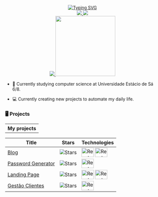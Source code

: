 <p align="center">
<a href="https://github.com/MatheusLimaAlves">
    <img src="https://readme-typing-svg.demolab.com?font=Georgia&size=18&duration=2000&pause=100&multiline=true&width=500&height=80&lines=Matheus+Lima;Full-Stack Developer+%7C;Git+%7C+Github+%7C+Python+%7C+Java Script+%7C+Html+%7C+CSS" alt="Typing SVG" />
</a>
<br/>
</a>  
<a href="https://www.linkedin.com/in/dev-matheus-lima/">
    <img src="https://img.shields.io/badge/-Linkedin-blue?style=flat-square&logo=linkedin">
</a>
<a href="mailto:empmatheuslima@gmail.com">
<img src="https://img.shields.io/badge/-Email-red?style=flat-square&logo=gmail&logoColor=white">
</a>
<br/> 
<a href="https://github.com/MatheusLimaAlves">
    <img src="https://github-stats-alpha.vercel.app/api?username=MatheusLimaAlves&cc=22272e&tc=37BCF6&ic=fff&bc=0000">
    <img height="195em" src="https://github-readme-stats.vercel.app/api/top-langs/?username=MatheusLimaAlves"/>
</a>
</p>

* 📖 Currently studying computer science at Universidade Estácio de Sá 6/8.

* 💻 Currently creating new projects to automate my daily life. 

### 🖥️ Projects
<table>
<tr><th> My projects </th></tr>

|Title | Stars | Technologies|
|--|--|--|
| [Blog](https://github.com/MatheusLimaAlves/Blog) | <img alt="Stars" src="https://img.shields.io/github/stars/MatheusLimaAlves/Blog?style=flat-square&labelColor=black"/> |<img align="center" alt="React" height="30" width="40" src="https://cdn.jsdelivr.net/gh/devicons/devicon/icons/html5/html5-original.svg"> <img align="center" alt="React" height="30" width="40" src="https://cdn.jsdelivr.net/gh/devicons/devicon/icons/css3/css3-original.svg">|
[Password Generator](https://github.com/MatheusLimaAlves/Password-generator) | <img alt="Stars" src="https://img.shields.io/github/stars/MatheusLimaAlves/Password-generator?style=flat-square&labelColor=black"/> |<img align="center" alt="React" height="30" width="40" src="https://cdn.jsdelivr.net/gh/devicons/devicon/icons/python/python-original-wordmark.svg">|
| [Landing Page](https://github.com/MatheusLimaAlves/Landing-Page-Project) | <img alt="Stars" src="https://img.shields.io/github/stars/MatheusLimaAlves/Landing-Page-Project?style=flat-square&labelColor=black"/> |<img align="center" alt="React" height="30" width="40" src="https://cdn.jsdelivr.net/gh/devicons/devicon/icons/html5/html5-original.svg"> <img align="center" alt="React" height="30" width="40" src="https://cdn.jsdelivr.net/gh/devicons/devicon/icons/css3/css3-original.svg">|
[Gestão Clientes](https://github.com/MatheusLimaAlves/Gestao_Clientes) | <img alt="Stars" src="https://img.shields.io/github/stars/MatheusLimaAlves/Gestao_Clientes?style=flat-square&labelColor=black"/> |<img align="center" alt="React" height="30" width="40" src="https://cdn.jsdelivr.net/gh/devicons/devicon/icons/python/python-original-wordmark.svg">|
</td><td>
